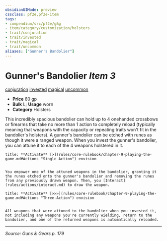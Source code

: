 ```yaml
---
obsidianUIMode: preview
cssclass: pf2e,pf2e-item
tags:
- compendium/src/pf2e/g&g
- item/category/customization/holsters
- trait/conjuration
- trait/invested
- trait/magical
- trait/uncommon
aliases: ["Gunner's Bandolier"]
---
```

# Gunner's Bandolier *Item 3*  
[conjuration](rules/traits/conjuration.md "Conjuration School Trait")  [invested](rules/traits/invested.md "Invested Item Trait")  [magical](rules/traits/magical.md "Magical Item Trait")  [uncommon](rules/traits/uncommon.md "Uncommon Rarity Trait")  

- **Price** 60 gp
- **Bulk** L; **Usage** worn
- **Category** Holsters

This incredibly spacious bandolier can hold up to 4 onehanded crossbows or firearms that take no more than 1 action to completely reload (typically meaning that weapons with the capacity or repeating traits won't fit in the bandolier's holsters). A gunner's bandolier can be etched with runes as though it were a ranged weapon. When you invest the gunner's bandolier, you can attune it to each of the 4 weapons holstered in it.

```ad-embed-ability
title: **Activate** [>](rules/core-rulebook/chapter-9-playing-the-game.md#Actions "Single Action") envision


You empower one of the attuned weapons in the bandolier, granting it the runes etched onto the gunner's bandolier and removing the runes from any previously drawn weapon. Then, you [Interact](rules/actions/interact.md) to draw the weapon.
```

```ad-embed-ability
title: **Activate** [>>>](rules/core-rulebook/chapter-9-playing-the-game.md#Actions "Three-Action") envision


All weapons that were attuned to the bandolier when you invested it, not including any weapons you're currently wielding, return to the bandolier, and one of the returned weapons is automatically reloaded.
```


---
*Source: Guns & Gears p. 179*